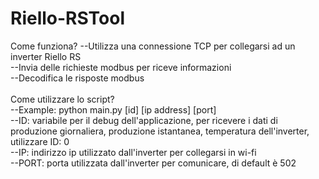 # Riello-RSTool

Come funziona?
--Utilizza una connessione TCP per collegarsi ad un inverter Riello RS <br />
--Invia delle richieste modbus per riceve informazioni <br />
--Decodifica le risposte modbus <br />
<br />
Come utilizzare lo script? <br />
--Example: python main.py [id] [ip address] [port] <br />
--ID: variabile per il debug dell'applicazione, per ricevere i dati di produzione giornaliera, produzione istantanea, temperatura dell'inverter, utilizzare ID: 0 <br />
--IP: indirizzo ip utilizzato dall'inverter per collegarsi in wi-fi <br />
--PORT: porta utilizzata dall'inverter per comunicare, di default è 502 <br />

